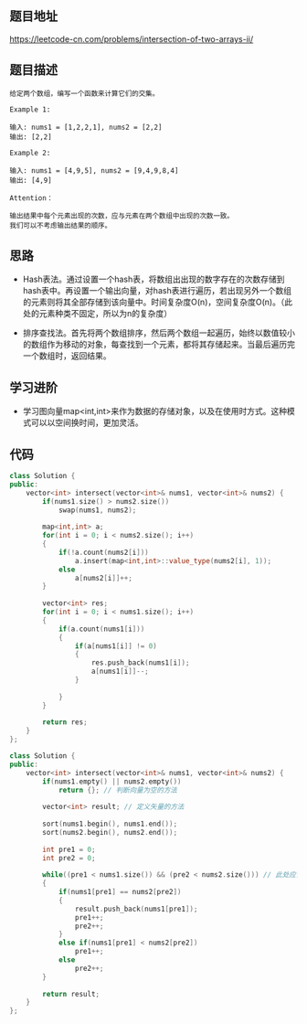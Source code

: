 ## 题目地址
https://leetcode-cn.com/problems/intersection-of-two-arrays-ii/

## 题目描述
```
给定两个数组，编写一个函数来计算它们的交集。

Example 1:

输入: nums1 = [1,2,2,1], nums2 = [2,2]
输出: [2,2]

Example 2:

输入: nums1 = [4,9,5], nums2 = [9,4,9,8,4]
输出: [4,9]

Attention：

输出结果中每个元素出现的次数，应与元素在两个数组中出现的次数一致。
我们可以不考虑输出结果的顺序。
```

## 思路
- Hash表法。通过设置一个hash表，将数组出出现的数字存在的次数存储到hash表中。再设置一个输出向量，对hash表进行遍历，若出现另外一个数组的元素则将其全部存储到该向量中。时间复杂度O(n)，空间复杂度O(n)。（此处的元素种类不固定，所以为n的复杂度）

- 排序查找法。首先将两个数组排序，然后两个数组一起遍历，始终以数值较小的数组作为移动的对象，每查找到一个元素，都将其存储起来。当最后遍历完一个数组时，返回结果。

## 学习进阶
- 学习图向量map<int,int>来作为数据的存储对象，以及在使用时方式。这种模式可以以空间换时间，更加灵活。

## 代码
```c++
class Solution {
public:
    vector<int> intersect(vector<int>& nums1, vector<int>& nums2) {
        if(nums1.size() > nums2.size()) 
            swap(nums1, nums2);
        
        map<int,int> a;
        for(int i = 0; i < nums2.size(); i++)
        {
            if(!a.count(nums2[i]))
                a.insert(map<int,int>::value_type(nums2[i], 1));
            else
                a[nums2[i]]++;
        }
        
        vector<int> res;
        for(int i = 0; i < nums1.size(); i++)
        {
            if(a.count(nums1[i]))
            {
                if(a[nums1[i]] != 0)
                {
                    res.push_back(nums1[i]);
                    a[nums1[i]]--;
                }
                
            }
        }
        
        return res;
    }
};
```

```c++
class Solution {
public:
    vector<int> intersect(vector<int>& nums1, vector<int>& nums2) {
        if(nums1.empty() || nums2.empty())
            return {}; // 判断向量为空的方法
        
        vector<int> result; // 定义矢量的方法
        
        sort(nums1.begin(), nums1.end());
        sort(nums2.begin(), nums2.end());
        
        int pre1 = 0;
        int pre2 = 0;
        
        while((pre1 < nums1.size()) && (pre2 < nums2.size())) // 此处应该为每个数组分别的长度
        {
            if(nums1[pre1] == nums2[pre2])
            {
                result.push_back(nums1[pre1]);
                pre1++;
                pre2++;
            }
            else if(nums1[pre1] < nums2[pre2])
                pre1++;
            else
                pre2++; 
        }
        
        return result;
    }
};
```
